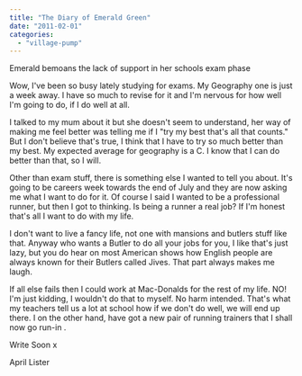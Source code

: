 ```yaml
---
title: "The Diary of Emerald Green"
date: "2011-02-01"
categories: 
  - "village-pump"
---
```


Emerald bemoans the lack of support in her schools exam phase

Wow, I've been so busy lately studying for exams. My Geography one is just a week away. I have so much to revise for it and I'm nervous for how well I'm going to do, if I do well at all.

I talked to my mum about it but she doesn't seem to understand, her way of making me feel better was telling me if I "try my best that's all that counts." But I don't believe that's true, I think that I have to try so much better than my best. My expected average for geography is a C. I know that I can do better than that, so I will.

Other than exam stuff, there is something else I wanted to tell you about. It's going to be careers week towards the end of July and they are now asking me what I want to do for it. Of course I said I wanted to be a professional runner, but then I got to thinking. Is being a runner a real job? If I'm honest that's all I want to do with my life.

I don't want to live a fancy life, not one with mansions and butlers stuff like that. Anyway who wants a Butler to do all your jobs for you, I like that's just lazy, but you do hear on most American shows how English people are always known for their Butlers called Jives. That part always makes me laugh.

If all else fails then I could work at Mac-Donalds for the rest of my life. NO! I'm just kidding, I wouldn't do that to myself. No harm intended. That's what my teachers tell us a lot at school how if we don't do well, we will end up there. I on the other hand, have got a new pair of running trainers that I shall now go run-in .

Write Soon x

April Lister
